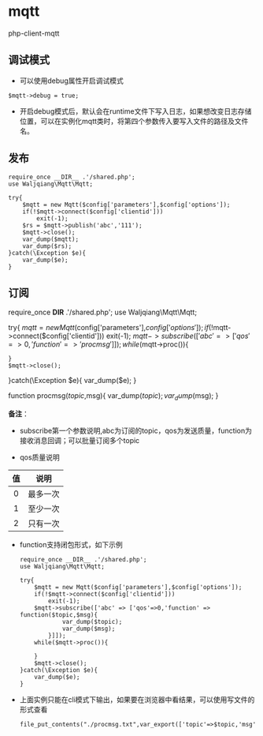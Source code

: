 # mqtt

php-client-mqtt

## 调试模式

* 可以使用debug属性开启调试模式

```
$mqtt->debug = true;
```

* 开启debug模式后，默认会在runtime文件下写入日志，如果想改变日志存储位置，可以在实例化mqtt类时，将第四个参数传入要写入文件的路径及文件名。

## 发布

```
require_once __DIR__ .'/shared.php';
use Waljqiang\Mqtt\Mqtt;

try{
    $mqtt = new Mqtt($config['parameters'],$config['options']);
    if(!$mqtt->connect($config['clientid']))
        exit(-1);
    $rs = $mqtt->publish('abc','111');
    $mqtt->close();
    var_dump($mqtt);
    var_dump($rs);
}catch(\Exception $e){
    var_dump($e);
}
```

## 订阅

require_once __DIR__ .'/shared.php';
use Waljqiang\Mqtt\Mqtt;

try{
    $mqtt = new Mqtt($config['parameters'],$config['options']);
    if(!$mqtt->connect($config['clientid']))
        exit(-1);
    $mqtt->subscribe(['abc' => ['qos'=>0,'function' => 'procmsg']]);
    while($mqtt->proc()){

    }
    $mqtt->close();
}catch(\Exception $e){
    var_dump($e);
}

function procmsg($topic,$msg){
    var_dump($topic);
    var_dump($msg);
}

**备注**：

* subscribe第一个参数说明,abc为订阅的topic，qos为发送质量，function为接收消息回调；可以批量订阅多个topic

* qos质量说明

|值|说明|
|:---:|:---:|
|0|最多一次|
|1| 至少一次 |
|2|只有一次|

* function支持闭包形式，如下示例

    ```
    require_once __DIR__ .'/shared.php';
    use Waljqiang\Mqtt\Mqtt;

    try{
        $mqtt = new Mqtt($config['parameters'],$config['options']);
        if(!$mqtt->connect($config['clientid']))
            exit(-1);
        $mqtt->subscribe(['abc' => ['qos'=>0,'function' => function($topic,$msg){
                var_dump($topic);
                var_dump($msg);
            }]]);
        while($mqtt->proc()){

        }
        $mqtt->close();
    }catch(\Exception $e){
        var_dump($e);
    }
    ```

* 上面实例只能在cli模式下输出，如果要在浏览器中看结果，可以使用写文件的形式查看

    ```
    file_put_contents("./procmsg.txt",var_export(['topic'=>$topic,'msg'=>$msg],true),FILE_APPEND);
    ```